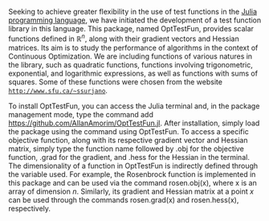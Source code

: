 Seeking to achieve greater flexibility in the use of test functions in the [Julia programming language](https://julialang.org/), we have initiated the development of a test function library in this language. This package, named OptTestFun, provides scalar functions defined in $\mathbb{R}^n$, along with their gradient vectors and Hessian matrices. Its aim is to study the performance of algorithms in the context of Continuous Optimization. We are including functions of various natures in the library, such as quadratic functions, functions involving trigonometric, exponential, and logarithmic expressions, as well as functions with sums of squares. Some of these functions were chosen from the website [`http://www.sfu.ca/~ssurjano`](http://www.sfu.ca/~ssurjano).

To install OptTestFun, you can access the Julia terminal and, in the package management mode, type the command add https://github.com/AllanAmorim/OptTestFun.jl. After installation, simply load the package using the command using OptTestFun. To access a specific objective function, along with its respective gradient vector and Hessian matrix, simply type the function name followed by .obj for the objective function, .grad for the gradient, and .hess for the Hessian in the terminal. The dimensionality of a function in OptTestFun is indirectly defined through the variable used. For example, the Rosenbrock function is implemented in this package and can be used via the command rosen.obj(x), where x is an array of dimension $n$. Similarly, its gradient and Hessian matrix at a point $x$ can be used through the commands rosen.grad(x) and rosen.hess(x), respectively.
